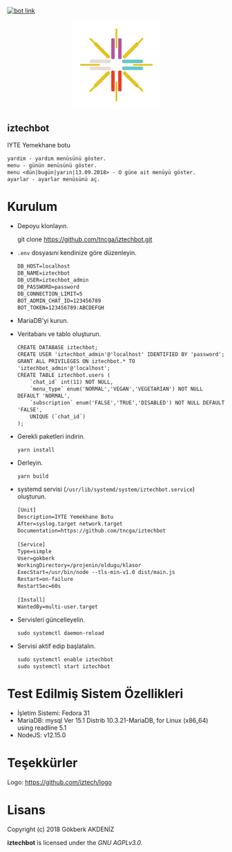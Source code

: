 [![bot link](https://img.shields.io/badge/style-iztechbot-blue.svg?longCache=true&style=for-the-badge&label=Telegram&logo=telegram&link=https://t.me/iztechbot)](https://t.me/iztechbot)

<p align="center">
  <img src="https://raw.githubusercontent.com/iztech/logo/master/export/iztech_logo%400%2C1x.png">
  <br>
  <h2>iztechbot</h2>
</p>

IYTE Yemekhane botu

    yardim - yardım menüsünü göster.
    menu - günün menüsünü göster.
    menu <dün|bugün|yarın|13.09.2018> - O güne ait menüyü göster.
    ayarlar - ayarlar menüsünü aç.

# Kurulum
- Depoyu klonlayın.
    
    git clone https://github.com/tncga/iztechbot.git

- `.env` dosyasını kendinize göre düzenleyin.

      DB_HOST=localhost
      DB_NAME=iztechbot
      DB_USER=iztechbot_admin
      DB_PASSWORD=password
      DB_CONNECTION_LIMIT=5
      BOT_ADMIN_CHAT_ID=123456789
      BOT_TOKEN=123456789:ABCDEFGH

- MariaDB'yi kurun.
- Veritabanı ve tablo oluşturun.

      CREATE DATABASE iztechbot;
      CREATE USER 'iztechbot_admin'@'localhost' IDENTIFIED BY 'password';
      GRANT ALL PRIVILEGES ON iztechbot.* TO 'iztechbot_admin'@'localhost';
      CREATE TABLE iztechbot.users (
          `chat_id` int(11) NOT NULL,
          `menu_type` enum('NORMAL','VEGAN','VEGETARIAN') NOT NULL DEFAULT 'NORMAL',
          `subscription` enum('FALSE','TRUE','DISABLED') NOT NULL DEFAULT 'FALSE',
          UNIQUE (`chat_id`)
      );

- Gerekli paketleri indirin.

      yarn install

- Derleyin.

      yarn build

- systemd servisi (`/usr/lib/systemd/system/iztechbot.service`) oluşturun.

      [Unit]
      Description=IYTE Yemekhane Botu
      After=syslog.target network.target
      Documentation=https://github.com/tncga/iztechbot

      [Service]
      Type=simple
      User=gokberk
      WorkingDirectory=/projenin/oldugu/klasor
      ExecStart=/usr/bin/node --tls-min-v1.0 dist/main.js
      Restart=on-failure
      RestartSec=60s

      [Install]
      WantedBy=multi-user.target

- Servisleri güncelleyelin.

      sudo systemctl daemon-reload 

- Servisi aktif edip başlatalın.

      sudo systemctl enable iztechbot 
      sudo systemctl start iztechbot 


# Test Edilmiş Sistem Özellikleri
- İşletim Sistemi: Fedora 31
- MariaDB: mysql  Ver 15.1 Distrib 10.3.21-MariaDB, for Linux (x86_64) using readline 5.1
- NodeJS: v12.15.0

# Teşekkürler
Logo: https://github.com/iztech/logo

# Lisans
Copyright (c) 2018 Gökberk AKDENİZ

**iztechbot** is licensed under the *GNU AGPLv3.0*.
